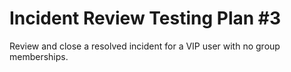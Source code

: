 # Incident Review Testing Plan #3

Review and close a resolved incident for a VIP user with no group memberships.
